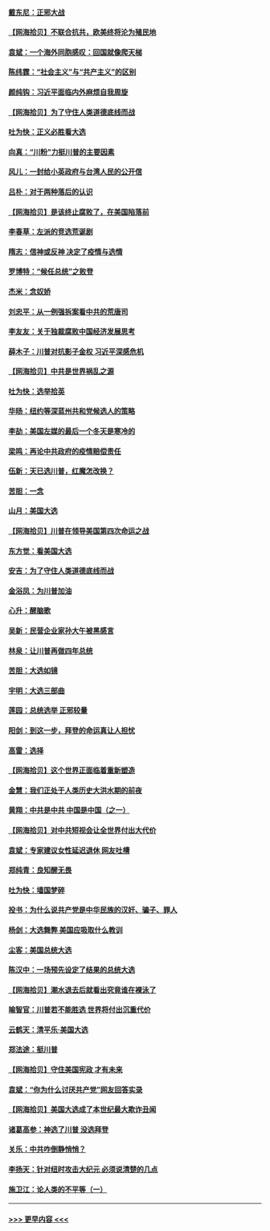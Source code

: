 #### [戴东尼：正邪大战](../pages/nsc993/n12567033.md?t=11221451) 
#### [【网海拾贝】不联合抗共，欧美终将沦为殖民地](../pages/nsc993/n12565068.md?t=11221451) 
#### [袁斌：一个海外同胞感叹：回国就像爬天梯](../pages/nsc993/n12564986.md?t=11221451) 
#### [陈纬霆：“社会主义”与“共产主义”的区别](../pages/nsc993/n12562417.md?t=11221451) 
#### [颜纯钩：习近平面临内外麻烦自我周旋](../pages/nsc993/n12563356.md?t=11221451) 
#### [【网海拾贝】为了守住人类道德底线而战](../pages/nsc993/n12562542.md?t=11221451) 
#### [吐为快：正义必胜看大选](../pages/nsc993/n12561967.md?t=11221451) 
#### [向真：“川粉”力挺川普的主要因素](../pages/nsc993/n12560774.md?t=11221451) 
#### [风儿：一封给小英政府与台湾人民的公开信](../pages/nsc993/n12560581.md?t=11221451) 
#### [吕朴：对于两种落后的认识](../pages/nsc993/n12560492.md?t=11221451) 
#### [【网海拾贝】是该终止腐败了，在美国陷落前](../pages/nsc993/n12559936.md?t=11221451) 
#### [李春草：左派的竞选荒诞剧](../pages/nsc993/n12558380.md?t=11221451) 
#### [隋志：信神或反神 决定了疫情与选情](../pages/nsc993/n12558255.md?t=11221451) 
#### [罗博特：“候任总统”之败登](../pages/nsc993/n12558189.md?t=11221451) 
#### [杰米：念奴娇](../pages/nsc993/n12558174.md?t=11221451) 
#### [刘忠平：从一例强拆案看中共的荒唐司](../pages/nsc993/n12558036.md?t=11221451) 
#### [李友友：关于独裁腐败中国经济发展思考](../pages/nsc993/n12558004.md?t=11221451) 
#### [薛木子：川普对抗影子金权 习近平深感危机](../pages/nsc993/n12557342.md?t=11221451) 
#### [【网海拾贝】中共是世界祸乱之源](../pages/nsc993/n12555353.md?t=11221451) 
#### [吐为快：选举拾英](../pages/nsc993/n12555041.md?t=11221451) 
#### [华旸：纽约等深蓝州共和党候选人的策略](../pages/nsc993/n12554309.md?t=11221451) 
#### [李劼：美国左媒的最后一个冬天是寒冷的](../pages/nsc993/n12552947.md?t=11221451) 
#### [梁鸣：再论中共政府的疫情赔偿责任](../pages/nsc993/n12553012.md?t=11221451) 
#### [伍新：天已选川普，红魔怎改换？](../pages/nsc993/n12552970.md?t=11221451) 
#### [苦胆：一念](../pages/nsc993/n12552957.md?t=11221451) 
#### [山月：美国大选](../pages/nsc993/n12552446.md?t=11221451) 
#### [【网海拾贝】川普在领导美国第四次命运之战](../pages/nsc993/n12551973.md?t=11221451) 
#### [东方觉：看美国大选](../pages/nsc993/n12551647.md?t=11221451) 
#### [安吉：为了守住人类道德底线而战](../pages/nsc993/n12551111.md?t=11221451) 
#### [金浴凤：为川普加油](../pages/nsc993/n12551085.md?t=11221451) 
#### [心升：醒脑歌](../pages/nsc993/n12550984.md?t=11221451) 
#### [吴新：民营企业家孙大午被黑感言](../pages/nsc993/n12550656.md?t=11221451) 
#### [林泉：让川普再做四年总统](../pages/nsc993/n12550640.md?t=11221451) 
#### [苦胆：大选如镜](../pages/nsc993/n12550630.md?t=11221451) 
#### [宇明：大选三部曲](../pages/nsc993/n12550603.md?t=11221451) 
#### [莲园：总统选举 正邪较量](../pages/nsc993/n12550594.md?t=11221451) 
#### [阳剑：到这一步，拜登的命运真让人担忧](../pages/nsc993/n12549093.md?t=11221451) 
#### [高雷：选择](../pages/nsc993/n12549087.md?t=11221451) 
#### [【网海拾贝】这个世界正面临着重新塑造](../pages/nsc993/n12548326.md?t=11221451) 
#### [金慧：我们正处于人类历史大洪水期的前夜](../pages/nsc993/n12547914.md?t=11221451) 
#### [黄翔：中共是中共 中国是中国（之一）](../pages/nsc993/n12547576.md?t=11221451) 
#### [【网海拾贝】对中共短视会让全世界付出大代价](../pages/nsc993/n12546043.md?t=11221451) 
#### [袁斌：专家建议女性延迟退休 网友吐槽](../pages/nsc993/n12545424.md?t=11221451) 
#### [郑纯青：良知醒无畏](../pages/nsc993/n12545394.md?t=11221451) 
#### [吐为快：墙国梦碎](../pages/nsc993/n12545309.md?t=11221451) 
#### [投书：为什么说共产党是中华民族的汉奸、骗子、罪人](../pages/nsc993/n12545089.md?t=11221451) 
#### [杨剑：大选舞弊 美国应吸取什么教训](../pages/nsc993/n12543937.md?t=11221451) 
#### [尘客：美国总统大选](../pages/nsc993/n12543828.md?t=11221451) 
#### [陈汉中：一场预先设定了结果的总统大选](../pages/nsc993/n12543564.md?t=11221451) 
#### [【网海拾贝】潮水退去后就看出究竟谁在裸泳了](../pages/nsc993/n12543321.md?t=11221451) 
#### [喻智官：川普若不能胜选 世界将付出沉重代价](../pages/nsc993/n12541352.md?t=11221451) 
#### [云鹤天：清平乐‧美国大选](../pages/nsc993/n12540916.md?t=11221451) 
#### [郑法途：挺川普](../pages/nsc993/n12540898.md?t=11221451) 
#### [【网海拾贝】守住美国宪政 才有未来](../pages/nsc993/n12540423.md?t=11221451) 
#### [袁斌：“你为什么讨厌共产党”网友回答实录](../pages/nsc993/n12540208.md?t=11221451) 
#### [【网海拾贝】美国大选成了本世纪最大欺诈丑闻](../pages/nsc993/n12538029.md?t=11221451) 
#### [诸葛高参：神选了川普 没选拜登](../pages/nsc993/n12537664.md?t=11221451) 
#### [关乐：中共咋倒静悄悄？](../pages/nsc993/n12537615.md?t=11221451) 
#### [李扬天：针对纽时攻击大纪元 必须说清楚的几点](../pages/nsc993/n12536001.md?t=11221451) 
#### [施卫江：论人类的不平等（一）](../pages/nsc993/n12535700.md?t=11221451) 

----
#### [ >>> 更早内容 <<< ](../indexes/nsc993-earlier.md)
